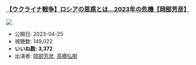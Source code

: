 ### [【ウクライナ戦争】ロシアの思惑とは…2023年の危機【岡部芳彦】](https://www.youtube.com/watch?v=mBfavn-4cZE)
[![](https://img.youtube.com/vi/mBfavn-4cZE/sddefault.jpg)](https://www.youtube.com/watch?v=mBfavn-4cZE)
-   公開日: 2023-04-25
-   視聴数: 149,022
-   **いいね数: 3,372**
-   出演者: [岡部芳彦](/rehacq_fan/people/岡部芳彦 "wikilink"), [高橋弘樹](/rehacq_fan/people/高橋弘樹 "wikilink")
